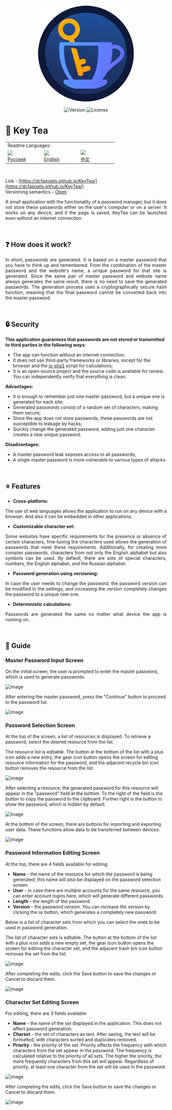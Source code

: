 <p align="center">
<img width="300" src="https://github.com/DCFApixels/KeyTea/blob/main/images/MainIcon.png">
</p>

<p align="center">
<img alt="Version" src="https://img.shields.io/github/manifest-json/v/DCFApixels/KeyTea?style=for-the-badge&color=1e90ff">
<img alt="License" src="https://img.shields.io/github/license/DCFApixels/KeyTea?color=1e90ff&style=for-the-badge">
</p>

# :tea: Key Tea

<table>
  <tr></tr>
  <tr>
    <td colspan="3">Readme Languages:</td>
  </tr>
  <tr></tr>
  <tr>
    <td nowrap width="100">
      <a href="https://github.com/DCFApixels/KeyTea/blob/main/README-RU.md">
        <img src="https://github.com/user-attachments/assets/7bc29394-46d6-44a3-bace-0a3bae65d755"></br>
        <span>Русский</span>
      </a>  
    </td>
    <td nowrap width="100">
      <a href="https://github.com/DCFApixels/KeyTea">
        <img src="https://github.com/user-attachments/assets/30528cb5-f38e-49f0-b23e-d001844ae930"></br>
        <span>English</span>
      </a>  
    </td>
    <td nowrap width="100">
      <a href="https://github.com/DCFApixels/KeyTea/blob/main/README-ZH.md">
        <img src="https://github.com/user-attachments/assets/3c699094-f8e6-471d-a7c1-6d2e9530e721"></br>
        <span>中文</span>
      </a>  
    </td>
  </tr>
</table>
</br>

Link - [https://dcfapixels.github.io/KeyTea/](https://dcfapixels.github.io/KeyTea/) </br>
Versioning semantics - [Open](https://gist.github.com/DCFApixels/c3b178a308b411f530361d1d56f1f929#file-dcfapixels_versioning_en-md)

<p align="justify">
A small application with the functionality of a password manager, but it does not store these passwords either on the user's computer or on a server. It works on any device, and if the page is saved, KeyTea can be launched even without an internet connection.
</p>

</br>

## :question: How does it work?

<p align="justify">
In short, passwords are generated. It is based on a master password that you have to think up and remembered. From the combination of the master password and the website's name, a unique password for that site is generated. Since the same pair of master password and website name always generates the same result, there is no need to save the generated passwords. The generation process uses a cryptographically secure hash function, meaning that the final password cannot be converted back into the master password.
</p>


</br>

## :lock: Security

**This application guarantees that passwords are not stored or transmitted to third parties in the following ways:**<br>
+ The app can function without an internet connection; 
+ It does not use third-party frameworks or libraries, except for the browser and the [js-sha3](https://github.com/emn178/js-sha3) script for calculations; 
+ It is an open-source project and the source code is available for review. You can independently verify that everything is clean.

**Advantages:**<br>
+ It is enough to remember just one master password, but a unique one is generated for each site;
+ Generated passwords consist of a random set of characters, making them secure;
+ Since the app does not store passwords, these passwords are not susceptible to leakage by hacks;
+ Quickly change the generated password, adding just one character creates a new unique password.

**Disadvantages:**<br>
+ A master password leak exposes access to all passwords;
+ A single master password is more vulnerable to various types of attacks.

</br>

## :star: Features

+ **Cross-platform:**

<p align="justify">
The use of web languages allows the application to run on any device with a browser. And also it can be embedded in other applications. 
</p>

+ **Customizable character set:**

<p align="justify">
Some websites have specific requirements for the presence or absence of certain characters, fine-tuning the characters used allows the generation of passwords that meet these requirements. Additionally, for creating more complex passwords, characters from not only the English alphabet but also symbols can be used. By default, there are sets of special characters, numbers, the English alphabet, and the Russian alphabet.
</p>

+ **Password generation using versioning:**

<p align="justify">
In case the user needs to change the password, the password version can be modified in the settings, and increasing the version completely changes the password to a unique new one.
</p>

+ **Deterministic calculations:**

<p align="justify">
Passwords are generated the same no matter what device the app is running on.
</p>

</br>

## :scroll: Guide

### Master Password Input Screen
On the initial screen, the user is prompted to enter the master password, which is used to generate passwords.

![image](https://github.com/user-attachments/assets/396df36d-1381-433c-9b66-44ca7cec2ce5)

After entering the master password, press the "Continue" button to proceed to the password list.

![image](https://github.com/user-attachments/assets/5360397a-ba85-4855-9fc0-9f009c318080)

### Password Selection Screen

At the top of the screen, a list of resources is displayed. To retrieve a password, select the desired resource from the list.

The resource list is editable. The button at the bottom of the list with a plus icon adds a new entry, the gear icon button opens the screen for editing resource information for the password, and the adjacent recycle bin icon button removes the resource from the list.

![image](https://github.com/user-attachments/assets/58f01be4-b28a-4f08-9099-e9327588093f)

After selecting a resource, the generated password for this resource will appear in the "password" field at the bottom. To the right of the field is the button to copy the password to the clipboard. Further right is the button to show the password, which is hidden by default.

![image](https://github.com/user-attachments/assets/08958b72-9549-4fdb-b105-482b9807af13)

At the bottom of the screen, there are buttons for importing and exporting user data. These functions allow data to be transferred between devices.

![image](https://github.com/user-attachments/assets/d776ade5-f000-4ec4-b21f-0041d19a389f)

### Password Information Editing Screen

At the top, there are 4 fields available for editing:
+ **Name** - the name of the resource for which the password is being generated; this name will also be displayed on the password selection screen.
+ **User** - in case there are multiple accounts for the same resource, you can enter account logins here, which will generate different passwords.
+ **Length** - the length of the password.
+ **Version** - the password version. You can increase the version by clicking the `Up` button, which generates a completely new password.

Below is a list of character sets from which you can select the ones to be used in password generation.

The list of character sets is editable. The button at the bottom of the list with a plus icon adds a new empty set, the gear icon button opens the screen for editing the character set, and the adjacent trash bin icon button removes the set from the list.

![image](https://github.com/user-attachments/assets/538cf86a-47c9-4296-8290-6224c6f8af0a)

After completing the edits, click the Save button to save the changes or Cancel to discard them.

![image](https://github.com/user-attachments/assets/efb2d3da-8c45-4468-b562-dbd89e055514)

### Character Set Editing Screen

For editing, there are 3 fields available:
+ **Name** - the name of the set displayed in the application. This does not affect password generation.
+ **Charset** - the set of characters as text. After saving, the text will be formatted, with characters sorted and duplicates removed.
+ **Priority** - the priority of the set. Priority affects the frequency with which characters from the set appear in the password. The frequency is calculated relative to the priority of all sets. The higher the priority, the more frequently characters from this set will appear. Regardless of priority, at least one character from the set will be used in the password.

![image](https://github.com/user-attachments/assets/b38c4022-d33d-44f8-b446-d7372f65616f)

After completing the edits, click the Save button to save the changes or Cancel to discard them.

![image](https://github.com/user-attachments/assets/efb2d3da-8c45-4468-b562-dbd89e055514)

</br>
</br>
</br>